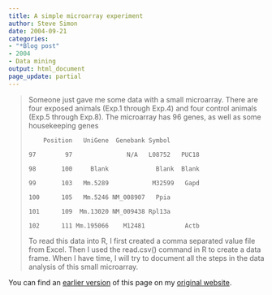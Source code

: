 ```yaml
---
title: A simple microarray experiment
author: Steve Simon
date: 2004-09-21
categories:
- "*Blog post"
- 2004
- Data mining
output: html_document
page_update: partial
---
```

> Someone just gave me some data with a small microarray. There are four
> exposed animals (Exp.1 through Exp.4) and four control animals (Exp.5
> through Exp.8). The microarray has 96 genes, as well as some
> housekeeping genes
>
> `    Position   UniGene  Genebank Symbol`
>
> `97        97               N/A   L08752   PUC18`
>
> `98       100     Blank             Blank  Blank`
>
> `99       103   Mm.5289            M32599   Gapd`
>
> `100      105   Mm.5246 NM_008907   Ppia`
>
> `101      109  Mm.13020 NM_009438 Rpl13a`
>
> `102      111 Mm.195066    M12481           Actb      `
>
> To read this data into R, I first created a comma separated value file
> from Excel. Then I used the read.csv() command in R to create a data
> frame. When I have time, I will try to document all the steps in the
> data analysis of this small microarray.

You can find an [earlier version](http://www.pmean.com/04/SimpleMicroarray.html) of this page on my [original website](http://www.pmean.com/original_site.html).
